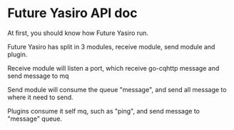 # Future Yasiro API doc

At first, you should know how Future Yasiro run.

Future Yasiro has split in 3 modules, receive module, send module and plugin.

Receive module will listen a port, which receive go-cqhttp message and send message to mq

Send module will consume the queue "message", and send all message to where it need to send.

Plugins consume it self mq, such as "ping", and send message to "message" queue.